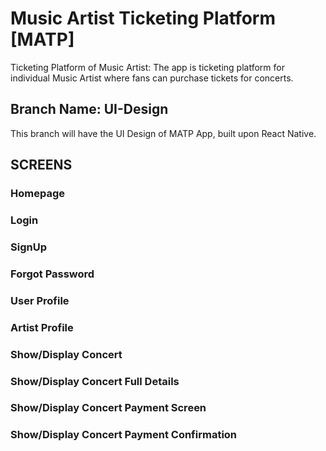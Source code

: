 # Music Artist Ticketing Platform [MATP]
Ticketing Platform of Music Artist: The app is ticketing platform for individual Music Artist where fans can purchase tickets for concerts.

## Branch Name: UI-Design
This branch will have the UI Design of MATP App, built upon React Native.

## SCREENS
### Homepage
### Login
### SignUp
### Forgot Password
### User Profile
### Artist Profile
### Show/Display Concert
### Show/Display Concert Full Details
### Show/Display Concert Payment Screen
### Show/Display Concert Payment Confirmation


